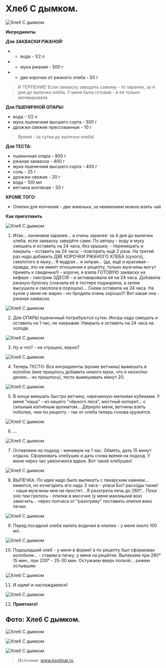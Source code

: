 # Хлеб С дымком.
![Хлеб С дымком](/images/Kulinar/Bread/hleb_s_dymkom_001.jpg 'Хлеб С дымком')

**Ингредиенты**

_**Для ЗАКВАСКИ РЖАНОЙ:**_

- - вода - 1/2 л
- - мука ржаная - 500 г
- - две корочки от ржаного хлеба - 50 г

> И ТЕРПЕНИЕ! Если закваску заводить самому - то заранее, за 4 дня до выпечки хлеба. У меня была готовая - я её только активировала

**Для ПШЕНИЧНОЙ ОПАРЫ:**

- вода - 1/2 л
- мука пшеничная высшего сорта - 500 г
- дрожжи свежие прессованные - 10 г

> Время - за сутки до выпечки хлеба!

**Для ТЕСТА:**

- пшеничная опара - 800 г
- ржаная закваска - 400 г
- мука пшеничная высшего сорта - 400 г
- соль - 25 г
- дрожжи свежие - 20 г
- вода - 100 мл
- ветчина копчёная - 50 г

**КРОМЕ ТОГО:**

- Опилки для копчения - две жменьки, за неимением можно взять чай

**Как приготовить**

  ![Хлеб С дымком](/images/Kulinar/Bread/hleb_s_dymkom_002.jpg 'Хлеб С дымком')

1. Итак... начинаем заранее... и очень заранее: за 4 дня до выпечки хлеба, если закваску заведёте сами. По автору - воду и муку смешать и оставить на 24 часа, без крышки; - перемешать и накрыть - оставить на 24 часа; - повторить ещё 2 раза. На третий раз надо добавить ДВЕ КОРОЧКИ РЖАНОГО ХЛЕБА (сухого), смолотого в муку... Я мудрая... и хитрая... (да, ещё и красивая - правда, это не имеет отношения к рецепту, только мужчины могут принять к сведенью!) - короче, я взяла ГОТОВУЮ закваску на кефире - смотрим ЗДЕСЯ! - и активировала её на 24 часа. Добавила ржаную булочку (сначала её в тостере поджарила, а затем высушила и смолола в порошок)... Снова оставила на 24 часа. На кухне у меня не жарко - но бродила очень хорошо!!! Вот какая она - ржаная закваска.

  ![Хлеб С дымком](/images/Kulinar/Bread/hleb_s_dymkom_003.jpg 'Хлеб С дымком')

2. Для ОПАРЫ пшеничный потребуются сутки. Ингры надо смешать и оставить на 1 час, не накрывая. Накрыть и оставить на 24 часа на холоде.

  ![Хлеб С дымком](/images/Kulinar/Bread/hleb_s_dymkom_004.jpg 'Хлеб С дымком')

3. Ну и что? - не страшно, верно?

  ![Хлеб С дымком](/images/Kulinar/Bread/hleb_s_dymkom_005.jpg 'Хлеб С дымком')

4. Теперь ТЕСТО: Все ингридиенты (кроме ветчины) вымешать в колобок (мне пришлось добавить немого муки, что я неохотно делаю... но пришлось), тесто вымешивать минут 20.

  ![Хлеб С дымком](/images/Kulinar/Bread/hleb_s_dymkom_006.jpg 'Хлеб С дымком')

5. В конце вмешать быстро ветчину, нарезанную мелкими кубиками. У меня "наша" - из нашего "чёрного леса", местный колорит... с сильным копчёным ароматом... Дёрнуло меня, ветчины взять поболее, чем по рецепту - так от хлеба теперь голова кружится.

  ![Хлеб С дымком](/images/Kulinar/Bread/hleb_s_dymkom_007.jpg 'Хлеб С дымком')

6. ...

  ![Хлеб С дымком](/images/Kulinar/Bread/hleb_s_dymkom_008.jpg 'Хлеб С дымком')

7. Оставляем на подход - минимум на 1 час. Обмять, дать 15 минут отдыха. Сформовать хлебушек и дать снова время на подход. У меня через час увеличился вдвое. Вот такой хлебушек!

  ![Хлеб С дымком](/images/Kulinar/Bread/hleb_s_dymkom_009.jpg 'Хлеб С дымком')

8. ВЫПЕЧКА. По идее надо было выпекатъ с пекарским камнем... имеется, но кочегарить его надо 3 часа - упаси Бог! расходы такие! - наши мужчины мне не простят... Я разогрела печь до 260°... Пока оно там грелось - опилки в мисочке (у меня махонький вок) замочить... через полчаса от "разогреву" поставить опилки вниз печки.

  ![Хлеб С дымком](/images/Kulinar/Bread/hleb_s_dymkom_010.jpg 'Хлеб С дымком')

9. Перед посадкой хлеба налить водички в опилки - у меня около 100 мл.

  ![Хлеб С дымком](/images/Kulinar/Bread/hleb_s_dymkom_011.jpg 'Хлеб С дымком')

10. Подошедший хлеб - у меня в форме! а по рецепту был сформован колобком... - ставим в печку, у меня на решётке. Выпекаем при 260° 15 мин., при 200° - 25-30 мин. Остужаем вверх попкой... режем остывшим.

  ![Хлеб С дымком](/images/Kulinar/Bread/hleb_s_dymkom_012.jpg 'Хлеб С дымком')

11. И едим! и наслаждаемся!

  ![Хлеб С дымком](/images/Kulinar/Bread/hleb_s_dymkom_013.jpg 'Хлеб С дымком')

12. **Приятного!**

## Фото: Хлеб С дымком.

![Хлеб С дымком](/images/Kulinar/Bread/hleb_s_dymkom_014.jpg 'Хлеб С дымком')

![Хлеб С дымком](/images/Kulinar/Bread/hleb_s_dymkom_015.jpg 'Хлеб С дымком')

![Хлеб С дымком](/images/Kulinar/Bread/hleb_s_dymkom_016.jpg 'Хлеб С дымком')

> Источник: www.koolinar.ru
